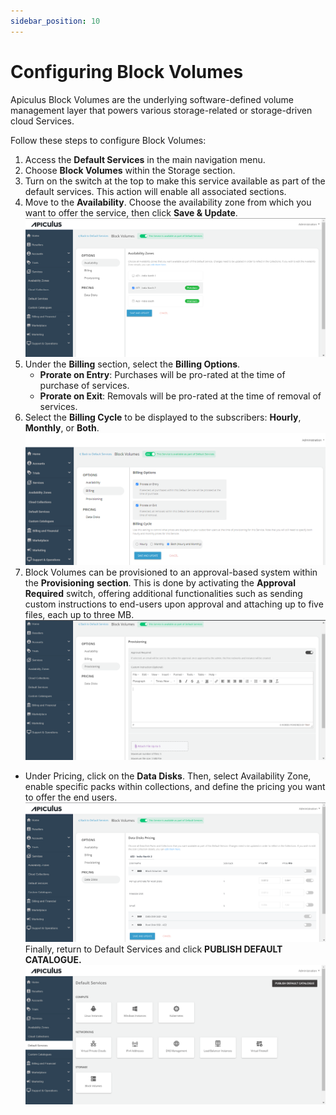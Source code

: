 ```yaml
---
sidebar_position: 10
---
```

# Configuring Block Volumes

Apiculus Block Volumes are the underlying software-defined volume management layer that powers various storage-related or storage-driven cloud Services.

Follow these steps to configure Block Volumes:

1. Access the **Default Services** in the main navigation menu.
2. Choose **Block Volumes** within the Storage section.
3. Turn on the switch at the top to make this service available as part of the default services. This action will enable all associated sections.
4. Move to the **Availability**. Choose the availability zone from which you want to offer the service, then click **Save & Update**. 
![Configuring Block Volumes](img/ConfiguringBlockVolumes1.png)
5. Under the **Billing** section, select the **Billing Options**.
	- **Prorate on Entry**: Purchases will be pro-rated at the time of purchase of services.
	- **Prorate on Exit**: Removals will be pro-rated at the time of removal of services.
6. Select the **Billing Cycle** to be displayed to the subscribers: **Hourly**, **Monthly**, or **Both**.
![Configuring Block Volumes](img/ConfiguringBlockVolumes2.png)
6. Block Volumes can be provisioned to an approval-based system within the **Provisioning** **section**. This is done by activating the **Approval Required** switch, offering additional functionalities such as sending custom instructions to end-users upon approval and attaching up to five files, each up to three MB.
![Configuring Block Volumes](img/ConfiguringBlockVolumes3.png)

- Under Pricing, click on the **Data Disks**. Then, select Availability Zone, enable specific packs within collections, and define the pricing you want to offer the end users.
![Configuring Block Volumes](img/ConfiguringBlockVolumes4.png)
Finally, return to Default Services and click **PUBLISH DEFAULT CATALOGUE.**
![Configuring Block Volumes](img/ConfiguringBlockVolumes5.png)




